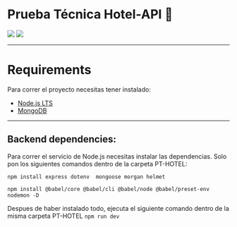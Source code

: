 # Prueba Técnica Hotel-API 📱

![](https://img.shields.io/badge/Project%20Version-0.0.1-brightgreen) ![](https://img.shields.io/badge/node-%3E=%2016.0.0-brightgreen)

---

# Requirements

Para correr el proyecto necesitas tener instalado:

- [Node.js LTS](https://nodejs.org/es/download/ "Node.js")
- [MongoDB](https://www.mongodb.com/try/download/community "MongoDB")

---

## Backend dependencies:

Para correr el servicio de Node.js necesitas instalar las dependencias. Solo pon los siguientes comandos dentro de la carpeta PT-HOTEL:

`npm install express dotenv  mongoose morgan helmet`

`npm install @babel/core @babel/cli @babel/node @babel/preset-env nodemon -D`

Despues de haber instalado todo, ejecuta el siguiente comando dentro de la misma carpeta PT-HOTEL `npm run dev`

